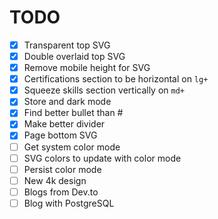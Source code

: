 # TODO

- [x] Transparent top SVG
- [x] Double overlaid top SVG
- [x] Remove mobile height for SVG
- [x] Certifications section to be horizontal on `lg+`
- [x] Squeeze skills section vertically on `md+`
- [x] Store and dark mode
- [x] Find better bullet than #
- [x] Make better divider
- [x] Page bottom SVG
- [ ] Get system color mode
- [ ] SVG colors to update with color mode
- [ ] Persist color mode
- [ ] New 4k design
- [ ] Blogs from Dev.to
- [ ] Blog with PostgreSQL
